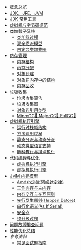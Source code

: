 ### <i class='icon-brand-abbrobotstudio details'></i>
<details open>
<summary hidden>
<i class='emoji-sparkles title'>文章列表</i>
</summary>

- [概念总览](/technology/jvm/tech-java-jvm?id=概念总览 ':class=icon-brand-abbrobotstudio')
- [JDK、JRE、JVM](/technology/jvm/tech-java-jvm?id=概念总览 ':class=icon-brand-abbrobotstudio')
- [JDK 常用工具](/technology/jvm/tech-java-jvm?id=概念总览 ':class=icon-brand-abbrobotstudio')
- [虚拟机与字节码规范](/technology/jvm/tech-java-jvm?id=概念总览 ':class=icon-brand-abbrobotstudio')
- [类加载子系统](/technology/jvm/tech-java-jvm?id=概念总览 ':class=icon-brand-abbrobotstudio')
    - [类加载过程](/technology/jvm/tech-java-jvm?id=概念总览 ':class=icon-brand-abbrobotstudio')
    - [双亲委派模型](/technology/jvm/tech-java-jvm?id=概念总览 ':class=icon-brand-abbrobotstudio')
    - [自定义类加载器](/technology/jvm/tech-java-jvm?id=概念总览 ':class=icon-brand-abbrobotstudio')
- [内存管理](/technology/jvm/tech-java-jvm?id=概念总览 ':class=icon-brand-abbrobotstudio')
    - [内存结构](/technology/jvm/tech-java-jvm?id=概念总览 ':class=icon-brand-abbrobotstudio')
    - [内存分配](/technology/jvm/tech-java-jvm?id=概念总览 ':class=icon-brand-abbrobotstudio')
    - [对象创建](/technology/jvm/tech-java-jvm?id=概念总览 ':class=icon-brand-abbrobotstudio')
    - [对象在内存中的结构](/technology/jvm/tech-java-jvm?id=概念总览 ':class=icon-brand-abbrobotstudio')
    - [内存回收](/technology/jvm/tech-java-jvm?id=概念总览 ':class=icon-brand-abbrobotstudio')
- [垃圾收集](/technology/jvm/tech-java-jvm?id=概念总览 ':class=icon-brand-abbrobotstudio')
    - [垃圾收集算法](/technology/jvm/tech-java-jvm?id=概念总览 ':class=icon-brand-abbrobotstudio')
    - [垃圾收集器](/technology/jvm/tech-java-jvm?id=概念总览 ':class=icon-brand-abbrobotstudio')
    - [对象的引用类型](/technology/jvm/tech-java-jvm?id=概念总览 ':class=icon-brand-abbrobotstudio')
    - [MinorGC🌱 MajorGC🍃 FullGC🍂](/technology/jvm/tech-java-jvm?id=概念总览 ':class=icon-brand-abbrobotstudio')
- [虚拟机执行引擎](/technology/jvm/tech-java-jvm?id=概念总览 ':class=icon-brand-abbrobotstudio')
    - [运行时栈帧结构](/technology/jvm/tech-java-jvm?id=概念总览 ':class=icon-brand-abbrobotstudio')
    - [方法调用过程](/technology/jvm/tech-java-jvm?id=概念总览 ':class=icon-brand-abbrobotstudio')
    - [静态分派与动态分派](/technology/jvm/tech-java-jvm?id=概念总览 ':class=icon-brand-abbrobotstudio')
    - [动态类型语言支持](/technology/jvm/tech-java-jvm?id=概念总览 ':class=icon-brand-abbrobotstudio')
    - [解释执行与编译执行](/technology/jvm/tech-java-jvm?id=概念总览 ':class=icon-brand-abbrobotstudio')
- [代码编译与优化](/technology/jvm/tech-java-jvm?id=概念总览 ':class=icon-brand-abbrobotstudio')
    - [虚拟机执行引擎](/technology/jvm/tech-java-jvm?id=概念总览 ':class=icon-brand-abbrobotstudio')
    - [虚拟机执行引擎](/technology/jvm/tech-java-jvm?id=概念总览 ':class=icon-brand-abbrobotstudio')
- [JMM 内存模型](/technology/jvm/tech-java-jvm?id=概念总览 ':class=icon-brand-abbrobotstudio')
    - [Amdah定律(阿姆达定律)](/technology/jvm/tech-java-jvm?id=概念总览 ':class=icon-brand-abbrobotstudio')
    - [工作内存与主内存](/technology/jvm/tech-java-jvm?id=概念总览 ':class=icon-brand-abbrobotstudio')
    - [内存交互与交互原则](/technology/jvm/tech-java-jvm?id=概念总览 ':class=icon-brand-abbrobotstudio')
    - [先行发生原则(Happen Before)](/technology/jvm/tech-java-jvm?id=概念总览 ':class=icon-brand-abbrobotstudio')
    - [串行化语义(As If Serial)](/technology/jvm/tech-java-jvm?id=概念总览 ':class=icon-brand-abbrobotstudio')
    - [安全点](/technology/jvm/tech-java-jvm?id=概念总览 ':class=icon-brand-abbrobotstudio')
    - [锁升级过程](/technology/jvm/tech-java-jvm?id=概念总览 ':class=icon-brand-abbrobotstudio')
- [问题故障排查问题](/technology/jvm/tech-java-jvm?id=概念总览 ':class=icon-brand-abbrobotstudio')
- [性能优化总结](/technology/jvm/tech-java-jvm?id=概念总览 ':class=icon-brand-abbrobotstudio')
- <i class='icon-brand-abbrobotstudio title'>参考资料</i>
    - [常见面试题指南](/technology/jvm/tech-java-jvm?id=interview-question-guide ':class=icon-brand-abbrobotstudio')
    
</details>